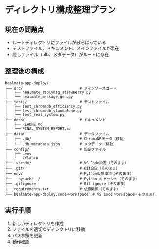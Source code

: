 # ディレクトリ構成整理プラン

## 現在の問題点
- ルートディレクトリにファイルが散らばっている
- テストファイル、ドキュメント、メインファイルが混在
- 隠しファイル（.db、メタデータ）がルートに存在

## 整理後の構成

```
healmate-app-deploy/
├── src/                          # メインソースコード
│   ├── healmate_replymsg_strawberry.py
│   └── healmate_message_gen.py
├── tests/                        # テストファイル
│   ├── test_chromadb_efficiency.py
│   ├── test_chromadb_standalone.py
│   └── test_real_system.py
├── docs/                         # ドキュメント
│   ├── README.md
│   └── FINAL_SYSTEM_REPORT.md
├── data/                         # データファイル
│   ├── .db/                      # ChromaDBデータ（移動）
│   └── .db_metadata.json         # メタデータ（移動）
├── config/                       # 設定ファイル
│   ├── .env
│   └── .flake8
├── .vscode/                      # VS Code設定（そのまま）
├── .git/                         # Git設定（そのまま）
├── env/                          # Python仮想環境（そのまま）
├── __pycache__/                  # Python キャッシュ（そのまま）
├── .gitignore                    # Git ignore（そのまま）
├── requirements.txt              # 依存関係（そのまま）
└── healmate-app-deploy.code-workspace  # VS Code workspace（そのまま）
```

## 実行手順
1. 新しいディレクトリを作成
2. ファイルを適切なディレクトリに移動
3. パス参照を更新
4. 動作確認